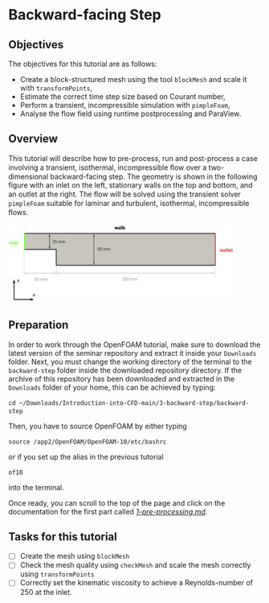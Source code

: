 # Backward-facing Step

## Objectives

The objectives for this tutorial are as follows:
  * Create a block-structured mesh using the tool `blockMesh` and scale it with `transformPoints`,
  * Estimate the correct time step size based on Courant number,
  * Perform a transient, incompressible simulation with `pimpleFoam`,
  * Analyse the flow field using runtime postprocessing and ParaView.


## Overview

This tutorial will describe how to pre-process, run and post-process a case involving a transient, isothermal, incompressible ﬂow over a two-dimensional backward-facing step. The geometry is shown in the following figure with an inlet on the left, stationary walls on the top and bottom, and an outlet at the right. The ﬂow will be solved using the transient solver `pimpleFoam` suitable for laminar and turbulent, isothermal, incompressible ﬂows.

<img src="./figures/backward-step-geometry.png" width="90%">


## Preparation

In order to work through the OpenFOAM tutorial, make sure to download the latest version of the seminar repository and extract it inside your `Downloads` folder. Next, you must change the working directory of the terminal to the `backward-step` folder inside the downloaded repository directory. If the archive of this repository has been downloaded and extracted in the `Downloads` folder of your home, this can be achieved by typing:

```
cd ~/Downloads/Introduction-into-CFD-main/3-backward-step/backward-step
```

Then, you have to source OpenFOAM by either typing

```
source /app2/OpenFOAM/OpenFOAM-10/etc/bashrc
```

*or* if you set up the alias in the previous tutorial

```
of10
```

into the terminal.

Once ready, you can scroll to the top of the page and click on the documentation for the first part called [*1-pre-processing.md*](./1-pre-processing.md).

## Tasks for this tutorial

 - [ ] Create the mesh using `blockMesh`
 - [ ] Check the mesh quality using `checkMesh` and scale the mesh correctly using `transformPoints` 
 - [ ] Correctly set the kinematic viscosity to achieve a Reynolds-number of 250 at the inlet.
